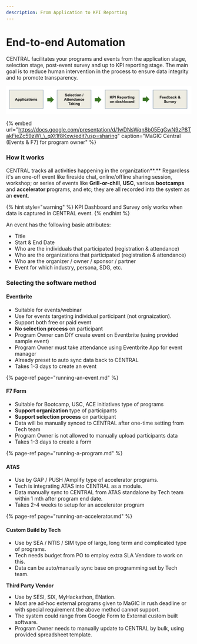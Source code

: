 ```yaml
---
description: From Application to KPI Reporting
---
```


# End-to-end Automation

CENTRAL facilitates your programs and events from the application stage, selection stage, post-event survey and up to KPI reporting stage. The main goal is to reduce human intervention in the process to ensure data integrity and to promote transparency.

![](../.gitbook/assets/screenshot-2021-02-08-at-12.48.39-pm.png)

{% embed url="https://docs.google.com/presentation/d/1wDNsWqn8b05EgGwN9zP8TakFieZc59zW\_\_qXt1f8Kxw/edit?usp=sharing" caption="MaGIC Central \(Events & F7\) for program owner" %}

### How it works

CENTRAL tracks all activities happening in the organization**.** Regardless it's an one-off event like fireside chat, online/offline sharing session, workshop; or series of events like **Grill-or-chill**, **USC**, various **bootcamps** and **accelerator p**rograms, and etc; they are all recorded into the system as an **event**.

{% hint style="warning" %}
KPI Dashboard and Survey only works when data is captured in CENTRAL event.
{% endhint %}

An event has the following basic attributes:

* Title
* Start & End Date
* Who are the individuals that participated \(registration & attendance\)
* Who are the organizations that participated \(registration & attendance\)
* Who are the organizer / owner / sponsor / partner
* Event for which industry, persona, SDG, etc.

### Selecting the software method

#### Eventbrite

* Suitable for events/webinar
* Use for events targeting individual participant \(not orgnaization\).
* Support both free or paid event
* **No selection process** on participant
* Program Owner can DIY create event on Eventbrite \(using provided sample event\)
* Program Owner must take attendance using Eventbrite App for event manager
* Already preset to auto sync data back to CENTRAL
* Takes 1-3 days to create an event

{% page-ref page="running-an-event.md" %}

#### F7 Form

* Suitable for Bootcamp, USC, ACE  initiatives type of programs
* **Support organization** type of participants
* **Support selection process** on participant
* Data will be manually synced to CENTRAL after one-time setting from Tech team
* Program Owner is not allowed to manually upload participants data
* Takes 1-3 days to create a form

{% page-ref page="running-a-program.md" %}

#### ATAS

* Use by GAP / PUSH /Amplify type of accelerator programs.
* Tech is integrating ATAS into CENTRAL as a module. 
* Data manually sync to CENTRAL from ATAS standalone by Tech team within 1 mth after program end date.
* Takes 2-4 weeks to setup for an accelerator program

{% page-ref page="running-an-accelerator.md" %}

#### Custom Build by Tech

* Use by SEA / NTIS / SIM type of large, long term and complicated type of programs. 
* Tech needs budget from PO to employ extra SLA Vendore to work on this. 
* Data can be auto/manually sync base on programming set by Tech team.

**Third Party Vendor**

* Use by SESI, SIX, MyHackathon, ENation. 
* Most are ad-hoc external programs given to MaGIC in rush deadline or with special requirement the above method cannot support. 
* The system could range from Google Form to External custom built software. 
* Program Owner needs to manually update to CENTRAL by bulk, using provided spreadsheet template.

### 



